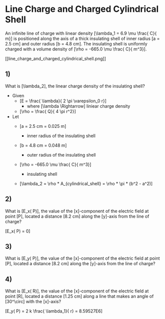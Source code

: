 # Line Charge and Charged Cylindrical Shell
An infinite line of charge with linear density 
\[\lambda_1 = 6.9 \mu \frac{ C}{ m}\] is positioned along 
the axis of a thick insulating shell of inner radius 
\[a = 2.5 cm\] and outer radius \[b = 4.8 cm\]. The 
insulating shell is uniformly charged with a volume density of 
\[\rho   = -665.0 \mu \frac{ C}{ m^3}\].

[[line_charge_and_charged_cylindrical_shell.png]]

## 1)
What is \[\lambda_2\], the linear charge density of the insulating shell?

* Given
  * \[E = \frac{ \lambda}{ 2 \pi \varepsilon_0 r}\]
      * where \[\lambda \Rightarrow\] liniear charge density
  * \[\rho = \frac{ Q}{ 4 \pi r^2}\]
* Let
  * \[a = 2.5 cm = 0.025 m\]
    * inner radius of the insulating shell
  * \[b = 4.8 cm = 0.048 m\]
    * outer radius of the insulating shell
  * \[\rho   = -665.0 \mu \frac{ C}{ m^3}\]
    * insulating shell


  * \[\lambda_2 = \rho * A_{cylindrical_shell} = \rho * \pi * (b^2 - a^2)\]

## 2)
What is \[E_x( P)\], the value of the \[x\]-component of the electric 
field at point \[P\], located a distance \[8.2 cm\] along the \[y\]-axis 
from the line of charge?

\[E_x( P) = 0\]


## 3)
What is \[E_y( P)\], the value of the \[x\]-component of the electric 
field at point \[P\], located a distance \[8.2 cm\] along the \[y\]-axis 
from the line of charge?

## 4)
What is \[E_x( R)\], the value of the \[x\]-component of the electric field 
at point \[R\], located a distance \[1.25 cm\] along a line that makes an 
angle of \[30^\circ\] with the \[x\]-axis?

\[E_y( P) = 2 k \frac{ \lambda_1}{ r} = 8.59527E6\]


